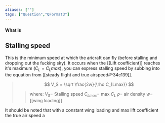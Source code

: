 ```yaml
---
aliases: [""]
tags: ["Question","QFormat3"]
---
```


#### What is
## Stalling speed
This is the minimum speed at which the aricraft can fly (before stalling and dropping out the fucking sky).
It occurs when the [[Lift coefficient]] reaches it's maximum ($C_L = C_Lmax$), you can express stalling speed by subbing into the equation from [[steady flight and true airspeed#^34c139]].

> $$  V_S =  \sqrt \frac{2w}{\rho C_{Lmax}} $$ 
>> where:
>> $V_S=$ Stalling speed
>> $C_{Lmax}=$ max $C_L$
>> $\rho=$ air density
>> $w=$ [[wing loading]]

It should be noted that with a constant wing loading and max lift coefficient the true air speed a